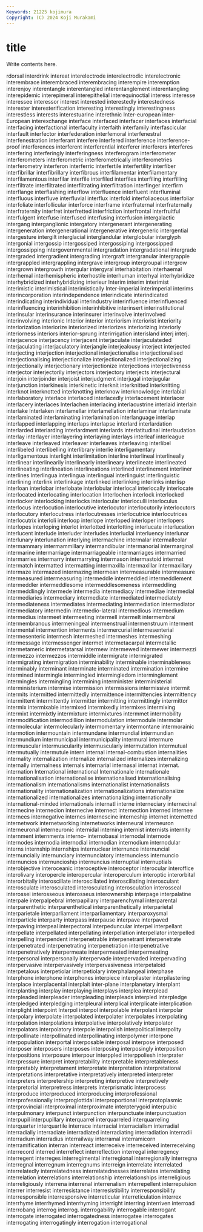 ```yaml
---
Keywords: 21225 kojimura
Copyright: (C) 2024 Koji Murakami
---
```


# title

Write contents here.



rdorsal interdrink intereat interelectrode interelectrodic
interelectronic interembrace interembraced interembracing interempire interemption interenjoy interentangle interentangled interentanglement
interentangling interepidemic interepimeral interepithelial interequinoctial interess interesse interessee interessor interest
interested interestedly interestedness interester interesterification interesting interestingly interestingness interestless interests
interestuarine interethnic Inter-european inter-European interexchange interface interfaced interfacer interfaces interfacial
interfacing interfactional interfaculty interfaith interfamily interfascicular interfault interfector interfederation interfemoral
interfenestral interfenestration interferant interfere interfered interference interference-proof interferences interferent interferential
interferer interferers interferes interfering interferingly interferingness interferogram interferometer interferometers interferometric
interferometrically interferometries interferometry interferon interferric interfertile interfertility interfiber interfibrillar interfibrillary
interfibrous interfilamentar interfilamentary interfilamentous interfilar interfile interfiled interfiles interfiling interfilling
interfiltrate interfiltrated interfiltrating interfiltration interfinger interfirm interflange interflashing interflow interfluence
interfluent interfluminal interfluous interfluve interfluvial interflux interfold interfoliaceous interfoliar interfoliate
interfollicular interforce interframe interfraternal interfraternally interfraternity interfret interfretted interfriction interfrontal
interfruitful interfulgent interfuse interfused interfusing interfusion intergalactic intergang interganglionic intergatory
intergenerant intergenerating intergeneration intergenerational intergenerative intergeneric intergential intergesture intergilt interglacial
interglandular interglobular interglyph intergonial intergossip intergossiped intergossiping intergossipped intergossipping intergovernmental
intergradation intergradational intergrade intergraded intergradient intergrading intergraft intergranular intergrapple intergrappled
intergrappling intergrave intergroup intergroupal intergrow intergrown intergrowth intergular intergyral interhabitation
interhaemal interhemal interhemispheric interhostile interhuman interhyal interhybridize interhybridized interhybridizing interieur
Interim interim interimist interimistic interimistical interimistically Inter-imperial interimperial interims interincorporation
interindependence interindicate interindicated interindicating interindividual interindustry interinfluence interinfluenced interinfluencing interinhibition
interinhibitive interinsert interinstitutional interinsular interinsurance interinsurer interinvolve interinvolved interinvolving interionic
Interior interior interiorism interiorist interiority interiorization interiorize interiorized interiorizes interiorizing
interiorly interiorness interiors interior-sprung interirrigation interisland interj interj. interjacence interjacency
interjacent interjaculate interjaculateded interjaculating interjaculatory interjangle interjealousy interject interjected interjecting
interjection interjectional interjectionalise interjectionalised interjectionalising interjectionalize interjectionalized interjectionalizing interjectionally interjectionary
interjectionize interjections interjectiveness interjector interjectorily interjectors interjectory interjects interjectural interjoin
interjoinder interjoist interjudgment interjugal interjugular interjunction interkinesis interkinetic interknit interknitted
interknitting interknot interknotted interknotting interknow interknowledge interlabial interlaboratory interlace interlaced
interlacedly interlacement interlacer interlacery interlaces Interlachen interlacing interlacustrine interlaid interlain
interlake Interlaken interlamellar interlamellation interlaminar interlaminate interlaminated interlaminating interlamination interlanguage
interlap interlapped interlapping interlaps interlapse interlard interlardation interlarded interlarding interlardment
interlards interlatitudinal interlaudation interlay interlayer interlayering interlaying interlays interleaf interleague
interleave interleaved interleaver interleaves interleaving interlibel interlibeled interlibelling interlibrary interlie
interligamentary interligamentous interlight interlimitation interline interlineal interlineally interlinear interlinearily interlinearly
interlineary interlineate interlineated interlineating interlineation interlineations interlined interlinement interliner interlines
Interlingua interlingua interlingual interlinguist interlinguistic interlining interlink interlinkage interlinked interlinking
interlinks interlisp interloan interlobar interlobate interlobular interlocal interlocally interlocate interlocated
interlocating interlocation Interlochen interlock interlocked interlocker interlocking interlocks interlocular interloculli
interloculus interlocus interlocution interlocutive interlocutor interlocutorily interlocutors interlocutory interlocutress interlocutresses
interlocutrice interlocutrices interlocutrix interloli interloop interlope interloped interloper interlopers interlopes
interloping interlot interlotted interlotting interlucate interlucation interlucent interlude interluder interludes
interludial interluency interlunar interlunary interlunation interlying intermachine intermalar intermalleolar intermammary
intermammillary intermandibular intermanorial intermarginal intermarine intermarriage intermarriageable intermarriages intermarried intermarries
intermarry intermarrying intermason intermastoid intermat intermatch intermatted intermatting intermaxilla intermaxillar
intermaxillary intermaze intermazed intermazing intermean intermeasurable intermeasure intermeasured intermeasuring intermeddle
intermeddled intermeddlement intermeddler intermeddlesome intermeddlesomeness intermeddling intermeddlingly intermede intermedia intermediacy
intermediae intermedial intermediaries intermediary intermediate intermediated intermediately intermediateness intermediates intermediating
intermediation intermediator intermediatory intermedin intermedio-lateral intermedious intermedium intermedius intermeet intermeeting
intermell intermelt intermembral intermembranous intermeningeal intermenstrual intermenstruum interment intermental intermention
interments intermercurial intermesenterial intermesenteric intermesh intermeshed intermeshes intermeshing intermessage intermessenger
intermet intermetacarpal intermetallic intermetameric intermetatarsal intermew intermewed intermewer intermezzi intermezzo
intermezzos intermiddle intermigrate intermigrated intermigrating intermigration interminability interminable interminableness interminably
interminant interminate interminated intermination intermine intermined intermingle intermingled intermingledom interminglement
intermingles intermingling intermining interminister interministerial interministerium intermise intermission intermissions intermissive
intermit intermits intermitted intermittedly intermittence intermittencies intermittency intermittent intermittently intermitter
intermitting intermittingly intermittor intermix intermixable intermixed intermixedly intermixes intermixing intermixt
intermixtly intermixture intermixtures intermmet intermobility intermodification intermodillion intermodulation intermodule intermolar
intermolecular intermolecularly intermomentary intermontane intermorainic intermotion intermountain intermundane intermundial intermundian
intermundium intermunicipal intermunicipality intermural intermure intermuscular intermuscularity intermuscularly intermutation intermutual
intermutually intermutule intern internal internal-combustion internalities internality internalization internalize internalized
internalizes internalizing internally internalness internals internarial internasal internat internat. internation
International international Internationale internationale internationalisation internationalise internationalised internationalising internationalism internationalisms
internationalist internationalists internationality internationalization internationalizations internationalize internationalized internationalizes internationalizing internationally
international-minded internationals internatl interne interneciary internecinal internecine internecion internecive internect
internection interned internee internees internegative internes internescine interneship internet internetted
internetwork internetworking internetworks interneural interneuron interneuronal interneuronic internidal interning internist
internists internity internment internments interno- internobasal internodal internode internodes internodia
internodial internodian internodium internodular interns internship internships internuclear internunce internuncial
internuncially internunciary internunciatory internunciess internuncio internuncios internuncioship internuncius internuptial internuptials
interobjective interoceanic interoceptive interoceptor interocular interoffice interolivary interopercle interopercular interoperculum
interoptic interorbital interorbitally interoscillate interoscillated interoscillating interosculant interosculate interosculated interosculating
interosculation interosseal interossei interosseous interosseus interownership interpage interpalatine interpale interpalpebral
interpapillary interparenchymal interparental interparenthetic interparenthetical interparenthetically interparietal interparietale interparliament interparliamentary
interparoxysmal interparticle interparty interpass interpause interpave interpaved interpaving interpeal interpectoral
interpeduncular interpel interpellant interpellate interpellated interpellating interpellation interpellator interpelled interpelling
interpendent interpenetrable interpenetrant interpenetrate interpenetrated interpenetrating interpenetration interpenetrative interpenetratively interpermeate
interpermeated interpermeating interpersonal interpersonally interpervade interpervaded interpervading interpervasive interpervasively interpervasiveness
interpetaloid interpetalous interpetiolar interpetiolary interphalangeal interphase Interphone interphone interphones interpiece
interpilaster interpilastering interplace interplacental interplait inter-plane interplanetary interplant interplanting interplay
interplaying interplays interplea interplead interpleaded interpleader interpleading interpleads interpled interpledge
interpledged interpledging interpleural interplical interplicate interplication interplight interpoint Interpol interpol
interpolable interpolant interpolar interpolary interpolate interpolated interpolater interpolates interpolating interpolation
interpolations interpolative interpolatively interpolator interpolators interpolatory interpole interpolish interpolitical interpolity
interpollinate interpollinated interpollinating interpolymer interpone interpopulation interportal interposable interposal interpose
interposed interposer interposers interposes interposing interposingly interposition interpositions interposure interpour
interppled interppoliesh interprater interpressure interpret interpretability interpretable interpretableness interpretably interpretament
interpretate interpretation interpretational interpretations interpretative interpretatively interpreted interpreter interpreters interpretership
interpreting interpretive interpretively interpretorial interpretress interprets interprismatic interprocess interproduce interproduced
interproducing interprofessional interprofessionally interproglottidal interproportional interprotoplasmic interprovincial interproximal interproximate interpterygoid
interpubic interpulmonary interpunct interpunction interpunctuate interpunctuation interpupil interpupillary interquarrel interquarreled
interquarreling interquarter interquartile interrace interracial interracialism interradial interradially interradiate interradiated
interradiating interradiation interradii interradium interradius interrailway interramal interramicorn interramification interran
interreact interreceive interreceived interreceiving interrecord interred interreflect interreflection interregal interregency
interregent interreges interregimental interregional interregionally interregna interregnal interregnum interregnums interreign
interrelate interrelated interrelatedly interrelatedness interrelatednesses interrelates interrelating interrelation interrelations interrelationship
interrelationships interreligious interreligiously interrena interrenal interrenalism interrepellent interrepulsion interrer interresist
interresistance interresistibility interresponsibility interresponsible interresponsive interreticular interreticulation interrex interrhyme interrhymed
interrhyming interright interring interriven interroad interrobang interrog interrog. interrogability interrogable
interrogant interrogate interrogated interrogatedness interrogatee interrogates interrogating interrogatingly interrogation interrogational

